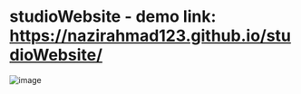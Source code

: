 # studioWebsite - demo link: https://nazirahmad123.github.io/studioWebsite/
![image](https://user-images.githubusercontent.com/18614610/230802428-2635d148-7486-4947-b615-a7a7aa4b0519.png)
